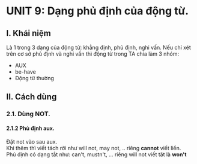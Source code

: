 # UNIT 9: Dạng phủ định của động từ.
## I. Khái niệm
Là 1 trong 3 dạng của động từ: khẳng định, phủ định, nghi vấn.
Nếu chỉ xét trên cơ sở phủ định và nghi vấn thì động từ trong TA chia làm 3 nhóm:
  - AUX
  - be-have
  - Động từ thường

## II. Cách dùng

### 2.1. Dùng NOT.
#### 2.1.2 Phủ định aux.
Đặt not vào sau aux.\
Khi thêm thì viết tách rời như will not, may not, .. riêng **cannot** viết liền.\
Phủ định có dạng tắt như: can't, mustn't, ... riêng will not viết tăt là **won't**
